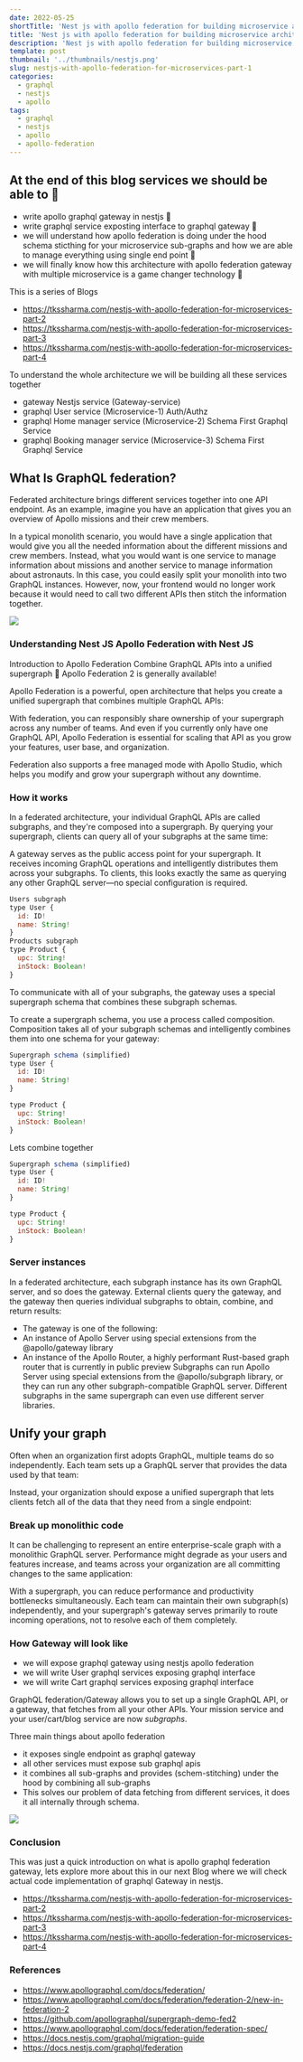 ```yaml
---
date: 2022-05-25
shortTitle: 'Nest js with apollo federation for building microservice architecture 🚀 Part-1'
title: 'Nest js with apollo federation for building microservice architecture 🚀 Part-1'
description: 'Nest js with apollo federation for building microservice architecture 🚀 Part-1'
template: post
thumbnail: '../thumbnails/nestjs.png'
slug: nestjs-with-apollo-federation-for-microservices-part-1
categories:
  - graphql
  - nestjs
  - apollo
tags:
  - graphql
  - nestjs
  - apollo
  - apollo-federation
---
```


## At the end of this blog services we should be able to 🚀

- write apollo graphql gateway in nestjs 🎉
- write graphql service exposting interface to graphql gateway 🎉
- we will understand how apollo federation is doing under the hood schema sticthing for your microservice sub-graphs and how we are able to manage everything using single end point 🎉
- we will finally know how this architecture with apollo federation gateway with multiple microservice is a game changer technology 🎉

This is a series of Blogs
- https://tkssharma.com/nestjs-with-apollo-federation-for-microservices-part-2
- https://tkssharma.com/nestjs-with-apollo-federation-for-microservices-part-3
- https://tkssharma.com/nestjs-with-apollo-federation-for-microservices-part-4

To understand the whole architecture we will be building all these services together

- gateway Nestjs service (Gateway-service)
- graphql User service (Microservice-1) Auth/Authz
- graphql Home manager service (Microservice-2) Schema First Graphql Service
- graphql Booking manager service (Microservice-3) Schema First Graphql Service

## What Is GraphQL federation?

Federated architecture brings different services together into one API endpoint. As an example, imagine you have an application that gives you an overview of Apollo missions and their crew members.

In a typical monolith scenario, you would have a single application that would give you all the needed information about the different missions and crew members. Instead, what you would want is one service to manage information about missions and another service to manage information about astronauts. In this case, you could easily split your monolith into two GraphQL instances. However, now, your frontend would no longer work because it would need to call two different APIs then stitch the information together.

![](https://raw.githubusercontent.com/rkudryashov/graphql-federation/master/architecture.png)

### Understanding Nest JS Apollo Federation with Nest JS

Introduction to Apollo Federation
Combine GraphQL APIs into a unified supergraph
📣 Apollo Federation 2 is generally available!

Apollo Federation is a powerful, open architecture that helps you create a unified supergraph that combines multiple GraphQL APIs:

With federation, you can responsibly share ownership of your supergraph across any number of teams. And even if you currently only have one GraphQL API, Apollo Federation is essential for scaling that API as you grow your features, user base, and organization.

Federation also supports a free managed mode with Apollo Studio, which helps you modify and grow your supergraph without any downtime.

### How it works

In a federated architecture, your individual GraphQL APIs are called subgraphs, and they're composed into a supergraph. By querying your supergraph, clients can query all of your subgraphs at the same time:

A gateway serves as the public access point for your supergraph. It receives incoming GraphQL operations and intelligently distributes them across your subgraphs. To clients, this looks exactly the same as querying any other GraphQL server—no special configuration is required.

```javascript
Users subgraph
type User {
  id: ID!
  name: String!
}
Products subgraph
type Product {
  upc: String!
  inStock: Boolean!
}
```

To communicate with all of your subgraphs, the gateway uses a special supergraph schema that combines these subgraph schemas.

To create a supergraph schema, you use a process called composition. Composition takes all of your subgraph schemas and intelligently combines them into one schema for your gateway:

```javascript
Supergraph schema (simplified)
type User {
  id: ID!
  name: String!
}
```

```javascript
type Product {
  upc: String!
  inStock: Boolean!
}
```

Lets combine together

```javascript
Supergraph schema (simplified)
type User {
  id: ID!
  name: String!
}

type Product {
  upc: String!
  inStock: Boolean!
}
```

### Server instances

In a federated architecture, each subgraph instance has its own GraphQL server, and so does the gateway. External clients query the gateway, and the gateway then queries individual subgraphs to obtain, combine, and return results:

- The gateway is one of the following:
- An instance of Apollo Server using special extensions from the @apollo/gateway library
- An instance of the Apollo Router, a highly performant Rust-based graph router that is currently in public preview
  Subgraphs can run Apollo Server using special extensions from the @apollo/subgraph library, or they can run any other subgraph-compatible GraphQL server. Different subgraphs in the same supergraph can even use different server libraries.

## Unify your graph

Often when an organization first adopts GraphQL, multiple teams do so independently. Each team sets up a GraphQL server that provides the data used by that team:

Instead, your organization should expose a unified supergraph that lets clients fetch all of the data that they need from a single endpoint:

### Break up monolithic code

It can be challenging to represent an entire enterprise-scale graph with a monolithic GraphQL server. Performance might degrade as your users and features increase, and teams across your organization are all committing changes to the same application:

With a supergraph, you can reduce performance and productivity bottlenecks simultaneously. Each team can maintain their own subgraph(s) independently, and your supergraph's gateway serves primarily to route incoming operations, not to resolve each of them completely.

### How Gateway will look like

- we will expose graphql gateway using nestjs apollo federation
- we will write User graphql services exposing graphql interface
- we will write Cart graphql services exposing graphql interface

GraphQL federation/Gateway allows you to set up a single GraphQL API, or a gateway, that fetches from all your other APIs. Your mission service and your user/cart/blog service are now _subgraphs_.

Three main things about apollo federation

- it exposes single endpoint as graphql gateway
- all other services must expose sub graphql apis
- it combines all sub-graphs and provides (schem-stitching) under the hood by combining all sub-graphs
- This solves our problem of data fetching from different services, it does it all internally through schema.

![](../thumbnails/apollo-gateway.png)

### Conclusion

This was just a quick introduction on what is apollo graphql federation gateway, lets explore more about this in our next Blog where we will check actual code implementation of graphql Gateway in nestjs.

- https://tkssharma.com/nestjs-with-apollo-federation-for-microservices-part-2
- https://tkssharma.com/nestjs-with-apollo-federation-for-microservices-part-3
- https://tkssharma.com/nestjs-with-apollo-federation-for-microservices-part-4

### References

- https://www.apollographql.com/docs/federation/
- https://www.apollographql.com/docs/federation/federation-2/new-in-federation-2
- https://github.com/apollographql/supergraph-demo-fed2
- https://www.apollographql.com/docs/federation/federation-spec/
- https://docs.nestjs.com/graphql/migration-guide
- https://docs.nestjs.com/graphql/federation
